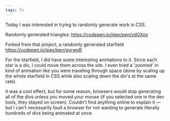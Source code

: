 ```yaml
---
tags: fe
---
```


Today I was interested in trying to randomly generate work in CSS.

Randomly generated triangles:
https://codepen.io/jpex/pen/vdGXpy

Forked from that project, a randomly generated starfield
https://codepen.io/jpex/pen/gvrwoR

For the starfield, I did have some interesting animations to it. Since each star is a div, I could move them across the site. I even tried a 'zoomed' in kind of animation like you were traveling through space (done by scaling up the whole starfield in CSS while also scaling down the div's at the same rate). 

It was a cool effect, but for some reason, browsers would stop generating all of the divs unless you moved your mouse (if you selected one in the dev tools, they stayed on screen). Couldn't find anything online to explain it — but I can't necessarily fault a browser for not wanting to generate literally hundreds of divs being animated at once.


